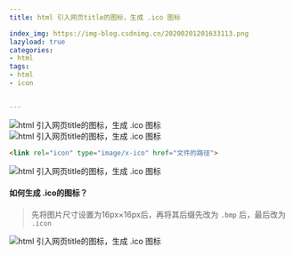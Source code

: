 ```yaml
---
title: html 引入网页title的图标，生成 .ico 图标

index_img: https://img-blog.csdnimg.cn/20200201201633113.png
lazyload: true
categories:
- html
tags:
- html
- icon


---
```











![html 引入网页title的图标，生成 .ico 图标](https://img-blog.csdnimg.cn/20200201201633113.png)
![html 引入网页title的图标，生成 .ico 图标](https://img-blog.csdnimg.cn/20200201202229273.png)

```html
<link rel="icon" type="image/x-ico" href="文件的路径">
```

![html 引入网页title的图标，生成 .ico 图标](https://img-blog.csdnimg.cn/20200201202323399.png)
#### 如何生成 .ico的图标？

> 先将图片尺寸设置为16px×16px后，再将其后缀先改为 `.bmp` 后，最后改为 `.icon`

![html 引入网页title的图标，生成 .ico 图标](https://img-blog.csdnimg.cn/20200201204240137.gif)


